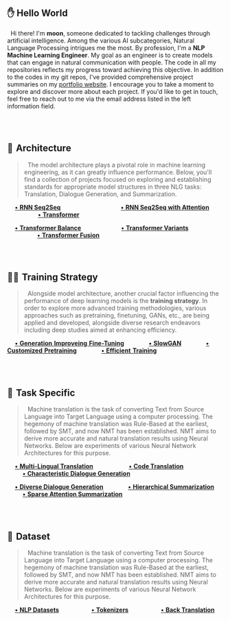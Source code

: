 <br> 

## ✋ Hello World
&nbsp; Hi there! I'm **moon**, someone dedicated to tackling challenges through artificial intelligence. Among the various AI subcategories, Natural Language Processing intrigues me the most. By profession, I'm a **NLP Machine Learning Engineer**. My goal as an engineer is to create models that can engage in natural communication with people. The code in all my repositories reflects my progress toward achieving this objective. In addition to the codes in my git repos, I've provided comprehensive project summaries on my <a href="https://moon23k.github.io/">portfolio website</a>. I encourage you to take a moment to explore and discover more about each project. If you'd like to get in touch, feel free to reach out to me via the email address listed in the left information field.

<br><br> 


## 🤖&hairsp; Architecture 
> &nbsp; The model architecture plays a pivotal role in machine learning engineering, as it can greatly influence performance.
Below, you'll find a collection of projects focused on exploring and establishing standards for appropriate model structures in three NLG tasks: Translation, Dialogue Generation, and Summarization.

&emsp; [**•&hairsp; RNN Seq2Seq**](https://github.com/moon23k/RNN_Seq2Seq) &emsp; &emsp; &emsp; &emsp; &emsp; &emsp; &ensp; &emsp; 
       [**•&hairsp; RNN Seq2Seq with Attention**](https://github.com/moon23k/RNN_Seq2Seq_Attention) &emsp; &emsp; &emsp; &emsp; &emsp; 
       [**•&hairsp; Transformer**](https://github.com/moon23k/Transformer) <br> 
       
&emsp; [**•&hairsp; Transformer Balance**](https://github.com/moon23k/Transformer_Balance) &emsp; &emsp; &emsp; &emsp; &emsp; 
       [**•&hairsp; Transformer Variants**](https://github.com/moon23k/Transformer_Variants) &emsp; &emsp; &emsp; &emsp; &emsp; &emsp; &emsp; &ensp; &hairsp; 
       [**•&hairsp; Transformer Fusion**](https://github.com/moon23k/Transformer_Fusion)
       
<br><br> 


## 🏃‍♂️&hairsp; Training Strategy
> &nbsp; Alongside model architecture, another crucial factor influencing the performance of deep learning models is the **training strategy**. In order to explore more advanced training methodologies, various approaches such as pretraining, finetuning, GANs, etc., are being applied and developed, alongside diverse research endeavors including deep studies aimed at enhancing efficiency. 

&emsp; [**•&hairsp; Generation&hairsp; Improveing&hairsp; Fine-Tuning**](https://github.com/moon23k/GIFT) &emsp; &emsp; &emsp; 
       [**•&hairsp; SlowGAN**](https://github.com/moon23k/SlowGAN) &emsp; &emsp; &emsp; 
       [**•&hairsp; Customized&hairsp; Pretraining**](https://github.com/moon23k/Customized_Pretraining) &emsp; &emsp; &emsp; 
       [**•&hairsp; Efficient&hairsp; Training**](https://github.com/moon23k/Efficient_Training)

<br><br> 


## 🎯&hairsp; Task Specific 
> &nbsp; Machine translation is the task of converting Text from Source Language into Target Language using a computer processing. The hegemony of machine translation was Rule-Based at the earliest, followed by SMT, and now NMT has been established. NMT aims to derive more accurate and natural translation results using Neural Networks. Below are experiments of various Neural Network Architectures for this purpose.

&emsp; [**•&hairsp; Multi-Lingual Translation**](https://github.com/moon23k/NMT_MultiLingual) &emsp; &emsp; &emsp; &ensp; &nbsp; &thinsp; 
       [**•&hairsp; Code Translation**](https://github.com/moon23k/NMT_Code) &emsp; &emsp; &emsp; &emsp; &emsp; &emsp; &emsp; 
       [**•&hairsp; Characteristic Dialogue Generation**](https://github.com/moon23k/Dialog_Char) <br>  
       
&emsp; [**•&hairsp; Diverse Dialogue Generation**](https://github.com/moon23k/Dialog_SemEnt) &emsp; &emsp; &emsp; 
       [**•&hairsp; Hierarchical Summarization**](https://github.com/moon23k/Sum_Hierarchical) &emsp; &emsp; &emsp; 
       [**•&hairsp; Sparse Attention Summarization**](https://github.com/moon23k/Sum_Sparse) 

<br><br> 


## 💾&hairsp; Dataset 
> &nbsp; Machine translation is the task of converting Text from Source Language into Target Language using a computer processing. The hegemony of machine translation was Rule-Based at the earliest, followed by SMT, and now NMT has been established. NMT aims to derive more accurate and natural translation results using Neural Networks. Below are experiments of various Neural Network Architectures for this purpose.

&emsp; [**•&hairsp; NLP Datasets**](https://github.com/moon23k/NLP_Datasets) &emsp; &emsp; &emsp; &emsp; 
       [**•&hairsp; Tokenizers**](https://github.com/moon23k/Tokenizers) &emsp; &emsp; &emsp; &emsp; 
       [**•&hairsp; Back Translation**](https://github.com/moon23k/BackTranslation) 
<br> 
